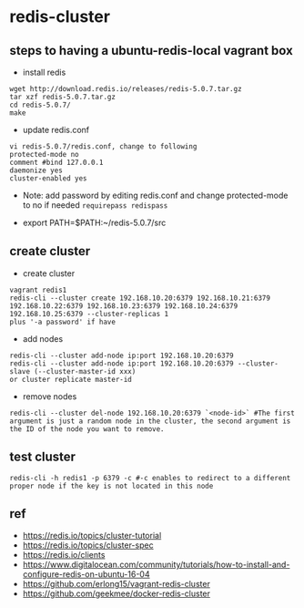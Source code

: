 # redis-cluster

## steps to having a ubuntu-redis-local vagrant box
- install redis

```
wget http://download.redis.io/releases/redis-5.0.7.tar.gz
tar xzf redis-5.0.7.tar.gz
cd redis-5.0.7/
make
```

- update redis.conf

```
vi redis-5.0.7/redis.conf, change to following
protected-mode no
comment #bind 127.0.0.1
daemonize yes
cluster-enabled yes
```

- Note: add password by editing redis.conf and change protected-mode to no if needed
`requirepass redispass`

- export PATH=$PATH:~/redis-5.0.7/src

## create cluster

- create cluster

```
vagrant redis1
redis-cli --cluster create 192.168.10.20:6379 192.168.10.21:6379 192.168.10.22:6379 192.168.10.23:6379 192.168.10.24:6379 192.168.10.25:6379 --cluster-replicas 1
plus '-a password' if have
```

- add nodes

```
redis-cli --cluster add-node ip:port 192.168.10.20:6379
redis-cli --cluster add-node ip:port 192.168.10.20:6379 --cluster-slave (--cluster-master-id xxx)
or cluster replicate master-id
```
- remove nodes

```
redis-cli --cluster del-node 192.168.10.20:6379 `<node-id>` #The first argument is just a random node in the cluster, the second argument is the ID of the node you want to remove.
```

## test cluster

```
redis-cli -h redis1 -p 6379 -c #-c enables to redirect to a different proper node if the key is not located in this node
```

## ref
- https://redis.io/topics/cluster-tutorial
- https://redis.io/topics/cluster-spec
- https://redis.io/clients
- https://www.digitalocean.com/community/tutorials/how-to-install-and-configure-redis-on-ubuntu-16-04
- https://github.com/erlong15/vagrant-redis-cluster
- https://github.com/geekmee/docker-redis-cluster



  

